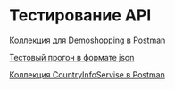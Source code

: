 # Тестирование API

[Коллекция для Demoshopping в Postman](https://www.postman.com/spacecraft-specialist-84767532/workspace/study/collection/36005389-644dedab-6e47-478d-9739-d5b6736e0fc3?action=share&creator=36005389&active-environment=36005389-df4c953d-3c6c-4ef2-aa54-ae216f2367f4)

[Тестовый прогон в формате json](https://github.com/user-attachments/files/17003626/DemoShopping.postman_test_run.json)

[Коллекция CountryInfoServise в Postman](https://www.postman.com/spacecraft-specialist-84767532/workspace/study/collection/36005389-fa17ee72-5370-45ba-ba59-7e54c6944a00?action=share&creator=36005389&active-environment=36005389-df4c953d-3c6c-4ef2-aa54-ae216f2367f4)
